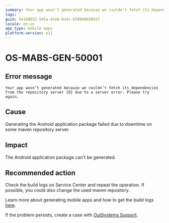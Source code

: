 ```yaml
---
summary: Your app wasn’t generated because we couldn’t fetch its dependencies from the repository server {0} due to a server error. Please try again.
tags:
guid: be168032-545a-43eb-814c-b599b0b58547
locale: en-us
app_type: mobile apps
platform-version: o11
---
```


# OS-MABS-GEN-50001

## Error message

`Your app wasn’t generated because we couldn’t fetch its dependencies from the repository server {0} due to a server error. Please try again.`

## Cause

Generating the Android application package failed due to downtime on some maven repository server.

## Impact

The Android application package can't be generated.

## Recommended action

Check the build logs on Service Center and repeat the operation. If possible, you could also change the used maven repository.

Learn more about generating mobile apps and how to get the build logs [here](https://success.outsystems.com/Documentation/11/Delivering_Mobile_Apps/Generate_and_Distribute_Your_Mobile_App#download-mobile-app-build-logs).

If the problem persists, create a case with [OutSystems Support](https://www.outsystems.com/support/portal/open-support-case?ErrorCode=OS-MABS-GEN-50001).
